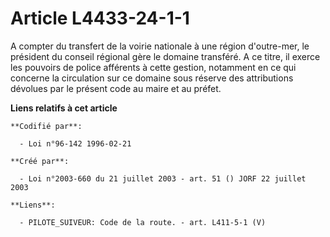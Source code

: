 # Article L4433-24-1-1

A compter du transfert de la voirie nationale à une région d'outre-mer, le président du conseil régional gère le domaine
transféré. A ce titre, il exerce les pouvoirs de police afférents à cette gestion, notamment en ce qui concerne la
circulation sur ce domaine sous réserve des attributions dévolues par le présent code au maire et au préfet.

**Liens relatifs à cet article**

	**Codifié par**:

	  - Loi n°96-142 1996-02-21

	**Créé par**:

	  - Loi n°2003-660 du 21 juillet 2003 - art. 51 () JORF 22 juillet 2003

	**Liens**:

	  - PILOTE_SUIVEUR: Code de la route. - art. L411-5-1 (V)
